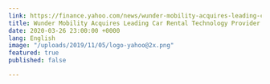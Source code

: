 ```yaml
---
link: https://finance.yahoo.com/news/wunder-mobility-acquires-leading-car-160000778.html
title: Wunder Mobility Acquires Leading Car Rental Technology Provider KEAZ
date: 2020-03-26 23:00:00 +0000
lang: English
image: "/uploads/2019/11/05/logo-yahoo@2x.png"
featured: true
published: false

---
```

